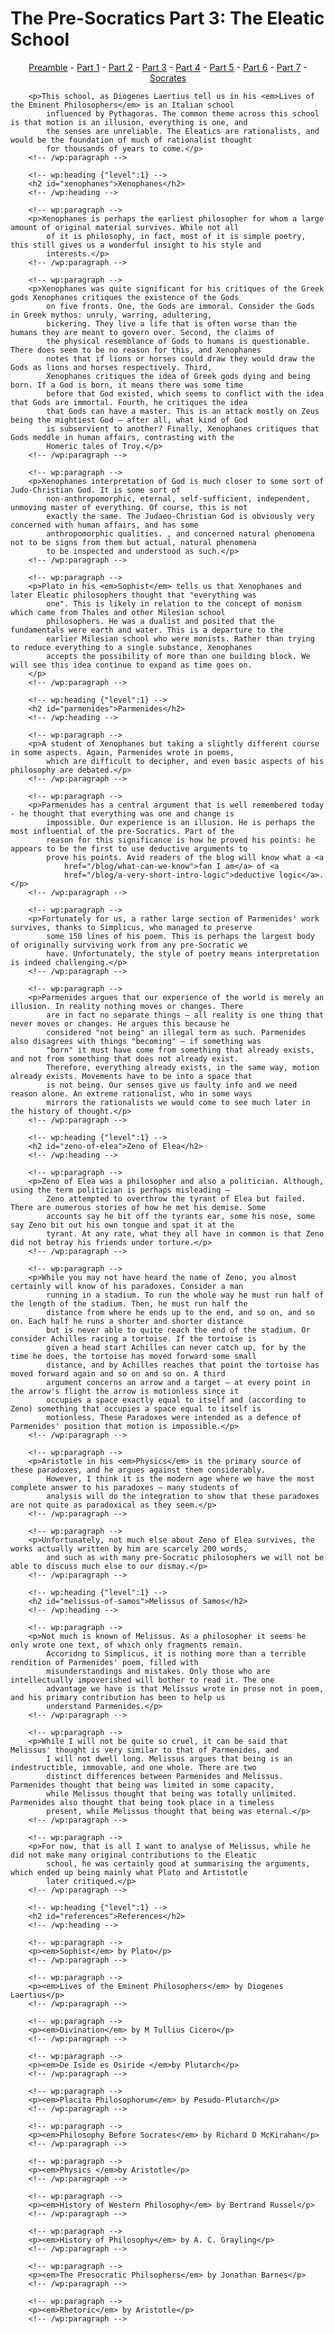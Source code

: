 # The Pre-Socratics Part 3: The Eleatic School
<!-- html -->

<p align="center">
    <a href="/blog/pre-socratics-preamble">Preamble</a>
    - 
    <a href="/blog/pre-socratics-part1">Part 1</a>
    - 
    <a href="/blog/pre-socratics-part2">Part 2</a> 
    - 
    <a href="/blog/pre-socratics-part3">Part 3</a> 
    - 
    <a href="/blog/pre-socratics-part4">Part 4</a> 
    -
    <a href="/blog/pre-socratics-part5">Part 5</a> 
    - 
    <a href="/blog/pre-socratics-part6">Part 6</a> 
    - 
    <a href="/blog/pre-socratics-part7">Part 7</a> 
    - 
    <a href="/blog/pre-socratics-socrates">Socrates</a>
</p>

<!-- wp:paragraph -->
        <p>This school, as Diogenes Laertius tell us in his <em>Lives of the Eminent Philosophers</em> is an Italian school
            influenced by Pythagoras. The common theme across this school is that motion is an illusion, everything is one, and
            the senses are unreliable. The Eleatics are rationalists, and would be the foundation of much of rationalist thought
            for thousands of years to come.</p>
        <!-- /wp:paragraph -->
        
        <!-- wp:heading {"level":1} -->
        <h2 id="xenophanes">Xenophanes</h2>
        <!-- /wp:heading -->
        
        <!-- wp:paragraph -->
        <p>Xenophanes is perhaps the earliest philosopher for whom a large amount of original material survives. While not all
            of it is philosophy, in fact, most of it is simple poetry, this still gives us a wonderful insight to his style and
            interests.</p>
        <!-- /wp:paragraph -->
        
        <!-- wp:paragraph -->
        <p>Xenophanes was quite significant for his critiques of the Greek gods Xenophanes critiques the existence of the Gods
            on five fronts. One, the Gods are immoral. Consider the Gods in Greek mythos: unruly, warring, adultering,
            bickering. They live a life that is often worse than the humans they are meant to govern over. Second, the claims of
            the physical resemblance of Gods to humans is questionable. There does seem to be no reason for this, and Xenophanes
            notes that if lions or horses could draw they would draw the Gods as lions and horses respectively. Third,
            Xenophanes critiques the idea of Greek gods dying and being born. If a God is born, it means there was some time
            before that God existed, which seems to conflict with the idea that Gods are immortal. Fourth, he critiques the idea
            that Gods can have a master. This is an attack mostly on Zeus being the mightiest God – after all, what kind of God
            is subservient to another? Finally, Xenophanes critiques that Gods meddle in human affairs, contrasting with the
            Homeric tales of Troy.</p>
        <!-- /wp:paragraph -->
        
        <!-- wp:paragraph -->
        <p>Xenophanes interpretation of God is much closer to some sort of Judo-Christian God. It is some sort of
            non-anthropomorphic, eternal, self-sufficient, independent, unmoving master of everything. Of course, this is not
            exactly the same. The Judaeo-Christian God is obviously very concerned with human affairs, and has some
            anthropomorphic qualities. , and concerned natural phenomena not to be signs from them but actual, natural phenomena
            to be inspected and understood as such.</p>
        <!-- /wp:paragraph -->
        
        <!-- wp:paragraph -->
        <p>Plato in his <em>Sophist</em> tells us that Xenophanes and later Eleatic philosophers thought that "everything was
            one". This is likely in relation to the concept of monism which came from Thales and other Milesian school
            philosophers. He was a dualist and posited that the fundamentals were earth and water. This is a departure to the
            earlier Milesian school who were monists. Rather than trying to reduce everything to a single substance, Xenophanes
            accepts the possibility of more than one building block. We will see this idea continue to expand as time goes on.
        </p>
        <!-- /wp:paragraph -->
        
        <!-- wp:heading {"level":1} -->
        <h2 id="parmenides">Parmenides</h2>
        <!-- /wp:heading -->
        
        <!-- wp:paragraph -->
        <p>A student of Xenophanes but taking a slightly different course in some aspects. Again, Parmenides wrote in poems,
            which are difficult to decipher, and even basic aspects of his philosophy are debated.</p>
        <!-- /wp:paragraph -->
        
        <!-- wp:paragraph -->
        <p>Parmenides has a central argument that is well remembered today - he thought that everything was one and change is
            impossible. Our experience is an illusion. He is perhaps the most influential of the pre-Socratics. Part of the
            reason for this significance is how he proved his points: he appears to be the first to use deductive arguments to
            prove his points. Avid readers of the blog will know what a <a
                href="/blog/what-can-we-know">fan I am</a> of <a
                href="/blog/a-very-short-intro-logic">deductive logic</a>.</p>
        <!-- /wp:paragraph -->
        
        <!-- wp:paragraph -->
        <p>Fortunately for us, a rather large section of Parmenides' work survives, thanks to Simplicus, who managed to preserve
            some 150 lines of his poem. This is perhaps the largest body of originally surviving work from any pre-Socratic we
            have. Unfortunately, the style of poetry means interpretation is indeed challenging.</p>
        <!-- /wp:paragraph -->
        
        <!-- wp:paragraph -->
        <p>Parmenides argues that our experience of the world is merely an illusion. In reality nothing moves or changes. There
            are in fact no separate things – all reality is one thing that never moves or changes. He argues this because he
            considered "not being" an illegal term as such. Parmenides also disagrees with things "becoming" – if something was
            "born" it must have come from something that already exists, and not from something that does not already exist.
            Therefore, everything already exists, in the same way, motion already exists. Movements have to be into a space that
            is not being. Our senses give us faulty info and we need reason alone. An extreme rationalist, who in some ways
            mirrors the rationalists we would come to see much later in the history of thought.</p>
        <!-- /wp:paragraph -->
        
        <!-- wp:heading {"level":1} -->
        <h2 id="zeno-of-elea">Zeno of Elea</h2>
        <!-- /wp:heading -->
        
        <!-- wp:paragraph -->
        <p>Zeno of Elea was a philosopher and also a politician. Although, using the term politician is perhaps misleading –
            Zeno attempted to overthrow the tyrant of Elea but failed. There are numerous stories of how he met his demise. Some
            accounts say he bit off the tyrants ear, some his nose, some say Zeno bit out his own tongue and spat it at the
            tyrant. At any rate, what they all have in common is that Zeno did not betray his friends under torture.</p>
        <!-- /wp:paragraph -->
        
        <!-- wp:paragraph -->
        <p>While you may not have heard the name of Zeno, you almost certainly will know of his paradoxes. Consider a man
            running in a stadium. To run the whole way he must run half of the length of the stadium. Then, he must run half the
            distance from where he ends up to the end, and so on, and so on. Each half he runs a shorter and shorter distance
            but is never able to quite reach the end of the stadium. Or consider Achilles racing a tortoise. If the tortoise is
            given a head start Achilles can never catch up, for by the time he does, the tortoise has moved forward some small
            distance, and by Achilles reaches that point the tortoise has moved forward again and so on and so on. A third
            argument concerns an arrow and a target – at every point in the arrow's flight the arrow is motionless since it
            occupies a space exactly equal to itself and (according to Zeno) something that occupies a space equal to itself is
            motionless. These Paradoxes were intended as a defence of Parmenides' position that motion is impossible.</p>
        <!-- /wp:paragraph -->
        
        <!-- wp:paragraph -->
        <p>Aristotle in his <em>Physics</em> is the primary source of these paradoxes, and he argues against them considerably.
            However, I think it is the modern age where we have the most complete answer to his paradoxes – many students of
            analysis will do the integration to show that these paradoxes are not quite as paradoxical as they seem.</p>
        <!-- /wp:paragraph -->
        
        <!-- wp:paragraph -->
        <p>Unfortunately, not much else about Zeno of Elea survives, the works actually written by him are scarcely 200 words,
            and such as with many pre-Socratic philosophers we will not be able to discuss much else to our dismay.</p>
        <!-- /wp:paragraph -->
        
        <!-- wp:heading {"level":1} -->
        <h2 id="melissus-of-samos">Melissus of Samos</h2>
        <!-- /wp:heading -->
        
        <!-- wp:paragraph -->
        <p>Not much is known of Melissus. As a philosopher it seems he only wrote one text, of which only fragments remain.
            Accoridng to Simplicus, it is nothing more than a terrible rendition of Parmenides' poem, filled with
            misunderstandings and mistakes. Only those who are intellectually impoverished will bother to read it. The one
            advantage we have is that Melissus wrote in prose not in poem, and his primary contribution has been to help us
            understand Parmenides.</p>
        <!-- /wp:paragraph -->
        
        <!-- wp:paragraph -->
        <p>While I will not be quite so cruel, it can be said that Melissus' thought is very similar to that of Parmenides, and
            I will not dwell long. Melissus argues that being is an indestructible, immovable, and one whole. There are two
            distinct differences between Parmenides and Melissus. Parmenides thought that being was limited in some capacity,
            while Melissus thought that being was totally unlimited. Parmenides also thought that being took place in a timeless
            present, while Melissus thought that being was eternal.</p>
        <!-- /wp:paragraph -->
        
        <!-- wp:paragraph -->
        <p>For now, that is all I want to analyse of Melissus, while he did not make many original contributions to the Eleatic
            school, he was certainly good at summarising the arguments, which ended up being mainly what Plato and Artistotle
            later critiqued.</p>
        <!-- /wp:paragraph -->
        
        <!-- wp:heading {"level":1} -->
        <h2 id="references">References</h2>
        <!-- /wp:heading -->
        
        <!-- wp:paragraph -->
        <p><em>Sophist</em> by Plato</p>
        <!-- /wp:paragraph -->
        
        <!-- wp:paragraph -->
        <p><em>Lives of the Eminent Philosophers</em> by Diogenes Laertius</p>
        <!-- /wp:paragraph -->
        
        <!-- wp:paragraph -->
        <p><em>Divination</em> by M Tullius Cicero</p>
        <!-- /wp:paragraph -->
        
        <!-- wp:paragraph -->
        <p><em>De Iside es Osiride </em>by Plutarch</p>
        <!-- /wp:paragraph -->
        
        <!-- wp:paragraph -->
        <p><em>Placita Philosophorum</em> by Pesudo-Plutarch</p>
        <!-- /wp:paragraph -->
        
        <!-- wp:paragraph -->
        <p><em>Philosophy Before Socrates</em> by Richard D McKirahan</p>
        <!-- /wp:paragraph -->
        
        <!-- wp:paragraph -->
        <p><em>Physics </em>by Aristotle</p>
        <!-- /wp:paragraph -->
        
        <!-- wp:paragraph -->
        <p><em>History of Western Philosophy</em> by Bertrand Russel</p>
        <!-- /wp:paragraph -->
        
        <!-- wp:paragraph -->
        <p><em>History of Philosophy</em> by A. C. Grayling</p>
        <!-- /wp:paragraph -->
        
        <!-- wp:paragraph -->
        <p><em>The Presocratic Philsophers</em> by Jonathan Barnes</p>
        <!-- /wp:paragraph -->
        
        <!-- wp:paragraph -->
        <p><em>Rhetoric</em> by Aristotle</p>
        <!-- /wp:paragraph -->
<!-- html -->